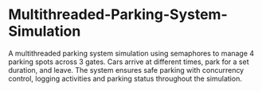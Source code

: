 # Multithreaded-Parking-System-Simulation
A multithreaded parking system simulation using semaphores to manage 4 parking spots across 3 gates. Cars arrive at different times, park for a set duration, and leave. The system ensures safe parking with concurrency control, logging activities and parking status throughout the simulation.
